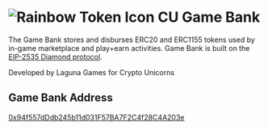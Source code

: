 # ![Rainbow Token Icon](https://arweave.net/2WsHDkuWD-st1_i-tin94XhNMVmnzIPdLXcRS0Ynq14) CU Game Bank

The Game Bank stores and disburses ERC20 and ERC1155 tokens used by in-game marketplace and play+earn activities. Game Bank is built on the [EIP-2535 Diamond protocol](https://github.com/mudgen/diamond-3-hardhat).


Developed by Laguna Games for Crypto Unicorns


## Game Bank Address
[0x94f557dDdb245b11d031F57BA7F2C4f28C4A203e](https://xaiscan.io/address/0x94f557dDdb245b11d031F57BA7F2C4f28C4A203e)





